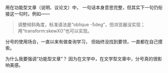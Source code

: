 用在功能型文章（说明、议论文）中，
一句话本身意思完整，但其实下一句仍衔接这一句时。例如——
>调整倾斜角度，标准语法是“oblique -5deg”，但浏览器没实现；
用“transform:skewX()”也可以实现。

分号的使用场合，一直以来有做查询学习，
但始终没找到要领，一直都在自己摸索。

为什么我要强调“功能型文章”？
因为在文学中，在文学型文章中，分号真的很影响美感。
